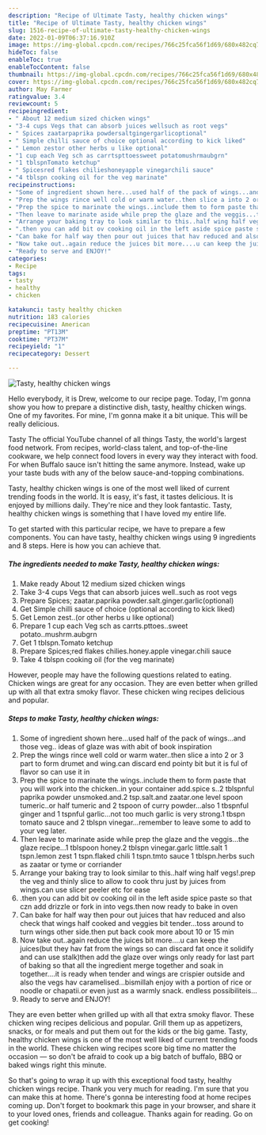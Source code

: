 ```yaml
---
description: "Recipe of Ultimate Tasty, healthy chicken wings"
title: "Recipe of Ultimate Tasty, healthy chicken wings"
slug: 1516-recipe-of-ultimate-tasty-healthy-chicken-wings
date: 2022-01-09T06:37:16.910Z
image: https://img-global.cpcdn.com/recipes/766c25fca56f1d69/680x482cq70/tasty-healthy-chicken-wings-recipe-main-photo.jpg
hideToc: false
enableToc: true
enableTocContent: false
thumbnail: https://img-global.cpcdn.com/recipes/766c25fca56f1d69/680x482cq70/tasty-healthy-chicken-wings-recipe-main-photo.jpg
cover: https://img-global.cpcdn.com/recipes/766c25fca56f1d69/680x482cq70/tasty-healthy-chicken-wings-recipe-main-photo.jpg
author: May Farmer
ratingvalue: 3.4
reviewcount: 5
recipeingredient:
- " About 12 medium sized chicken wings"
- "3-4 cups Vegs that can absorb juices wellsuch as root vegs"
- " Spices zaatarpaprika powdersaltgingergarlicoptional"
- " Simple chilli sauce of choice optional according to kick liked"
- " Lemon zestor other herbs u like optional"
- "1 cup each Veg sch as carrtspttoessweet potatomushrmaubgrn"
- "1 tblspnTomato ketchup"
- " Spicesred flakes chilieshoneyapple vinegarchili sauce"
- "4 tblspn cooking oil for the veg marinate"
recipeinstructions:
- "Some of ingredient shown here...used half of the pack of wings...and those veg.. ideas of glaze was with abit of book inspiration"
- "Prep the wings rince well cold or warm water..then slice a into 2 or 3 part to form drumet and wing.can discard end pointy bit but it is ful of flavor so can use it in"
- "Prep the spice to marinate the wings..include them to form paste that you will work into the chicken..in your container add.spice s..2 tblspnful paprika powder unsmoked.and.2 tsp.salt.and zaatar.one level spoon tumeric..or half tumeric and 2 tspoon of curry powder...also 1 tbspnful ginger and 1 tspnful garlic...not too much garlic is very strong.1 tbspn tomato sauce and 2 tblspn vinegar...remember to leave some to add to your veg later."
- "Then leave to marinate aside while prep the glaze and the veggis...the glaze recipe...1 tblspoon honey.2 tblspn vinegar.garlc little.salt 1 tspn.lemon zest 1 tspn.flaked chili 1 tspn.tmto sauce 1 tblspn.herbs such as zaatar or tyme or corriander"
- "Arrange your baking tray to look similar to this..half wing half vegs!.prep the veg and thinly slice to allow to cook thru just by juices from wings.can use slicer peeler etc for ease"
- ".then you can add bit ov cooking oil in the left aside spice paste so that czn add drizzle or fork in into vegs.then now ready to bake in oven"
- "Can bake for half way then pour out juices that hav reduced and also check that wings half cooked and veggies bit tender...toss around to turn wings other side.then put back cook more about 10 or 15 min"
- "Now take out..again reduce the juices bit more....u can keep the juices(but they hav fat from the wings so can discard fat once it solidify and can use stalk)then add the glaze over wings only ready for last part of baking so that all the ingredient merge together and soak in together....it is ready when tender and wings are crispier outside and also the vegs hav caramelised...bismillah enjoy with a portion of rice or noodle or chapatii.or even just as a warmly snack. endless possibiliteis..."
- "Ready to serve and ENJOY!"
categories:
- Recipe
tags:
- tasty
- healthy
- chicken

katakunci: tasty healthy chicken 
nutrition: 183 calories
recipecuisine: American
preptime: "PT13M"
cooktime: "PT37M"
recipeyield: "1"
recipecategory: Dessert

---
```



![Tasty, healthy chicken wings](https://img-global.cpcdn.com/recipes/766c25fca56f1d69/680x482cq70/tasty-healthy-chicken-wings-recipe-main-photo.jpg)

Hello everybody, it is Drew, welcome to our recipe page. Today, I'm gonna show you how to prepare a distinctive dish, tasty, healthy chicken wings. One of my favorites. For mine, I'm gonna make it a bit unique. This will be really delicious.

Tasty The official YouTube channel of all things Tasty, the world&#39;s largest food network. From recipes, world-class talent, and top-of-the-line cookware, we help connect food lovers in every way they interact with food. For when Buffalo sauce isn&#39;t hitting the same anymore. Instead, wake up your taste buds with any of the below sauce-and-topping combinations.

Tasty, healthy chicken wings is one of the most well liked of current trending foods in the world. It is easy, it's fast, it tastes delicious. It is enjoyed by millions daily. They're nice and they look fantastic. Tasty, healthy chicken wings is something that I have loved my entire life.


To get started with this particular recipe, we have to prepare a few components. You can have tasty, healthy chicken wings using 9 ingredients and 8 steps. Here is how you can achieve that.

<!--inarticleads1-->

##### The ingredients needed to make Tasty, healthy chicken wings:

1. Make ready  About 12 medium sized chicken wings
1. Take 3-4 cups Vegs that can absorb juices well..such as root vegs
1. Prepare  Spices; zaatar.paprika powder.salt.ginger.garlic(optional)
1. Get  Simple chilli sauce of choice (optional according to kick liked)
1. Get  Lemon zest..(or other herbs u like optional)
1. Prepare 1 cup each Veg sch as carrts.pttoes..sweet potato..mushrm.aubgrn
1. Get 1 tblspn.Tomato ketchup
1. Prepare  Spices;red flakes chilies.honey.apple vinegar.chili sauce
1. Take 4 tblspn cooking oil (for the veg marinate)


However, people may have the following questions related to eating. Chicken wings are great for any occasion. They are even better when grilled up with all that extra smoky flavor. These chicken wing recipes delicious and popular. 

<!--inarticleads2-->

##### Steps to make Tasty, healthy chicken wings:

1. Some of ingredient shown here...used half of the pack of wings...and those veg.. ideas of glaze was with abit of book inspiration
1. Prep the wings rince well cold or warm water..then slice a into 2 or 3 part to form drumet and wing.can discard end pointy bit but it is ful of flavor so can use it in
1. Prep the spice to marinate the wings..include them to form paste that you will work into the chicken..in your container add.spice s..2 tblspnful paprika powder unsmoked.and.2 tsp.salt.and zaatar.one level spoon tumeric..or half tumeric and 2 tspoon of curry powder...also 1 tbspnful ginger and 1 tspnful garlic...not too much garlic is very strong.1 tbspn tomato sauce and 2 tblspn vinegar...remember to leave some to add to your veg later.
1. Then leave to marinate aside while prep the glaze and the veggis...the glaze recipe...1 tblspoon honey.2 tblspn vinegar.garlc little.salt 1 tspn.lemon zest 1 tspn.flaked chili 1 tspn.tmto sauce 1 tblspn.herbs such as zaatar or tyme or corriander
1. Arrange your baking tray to look similar to this..half wing half vegs!.prep the veg and thinly slice to allow to cook thru just by juices from wings.can use slicer peeler etc for ease
1. .then you can add bit ov cooking oil in the left aside spice paste so that czn add drizzle or fork in into vegs.then now ready to bake in oven
1. Can bake for half way then pour out juices that hav reduced and also check that wings half cooked and veggies bit tender...toss around to turn wings other side.then put back cook more about 10 or 15 min
1. Now take out..again reduce the juices bit more....u can keep the juices(but they hav fat from the wings so can discard fat once it solidify and can use stalk)then add the glaze over wings only ready for last part of baking so that all the ingredient merge together and soak in together....it is ready when tender and wings are crispier outside and also the vegs hav caramelised...bismillah enjoy with a portion of rice or noodle or chapatii.or even just as a warmly snack. endless possibiliteis...
1. Ready to serve and ENJOY!

They are even better when grilled up with all that extra smoky flavor. These chicken wing recipes delicious and popular. Grill them up as appetizers, snacks, or for meals and put them out for the kids or the big game. Tasty, healthy chicken wings is one of the most well liked of current trending foods in the world. These chicken wing recipes score big time no matter the occasion — so don&#39;t be afraid to cook up a big batch of buffalo, BBQ or baked wings right this minute. 

So that's going to wrap it up with this exceptional food tasty, healthy chicken wings recipe. Thank you very much for reading. I'm sure that you can make this at home. There's gonna be interesting food at home recipes coming up. Don't forget to bookmark this page in your browser, and share it to your loved ones, friends and colleague. Thanks again for reading. Go on get cooking!
